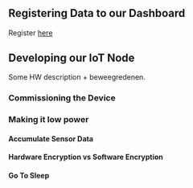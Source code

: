 
#
## Registering Data to our Dashboard
Register [here](low-power-login.herokuapp.com)


## Developing our IoT Node

Some HW description + beweegredenen.

### Commissioning the Device


### Making it low power

#### Accumulate Sensor Data
#### Hardware Encryption vs Software Encryption
#### Go To Sleep
